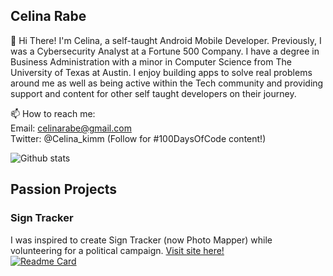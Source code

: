 ## Celina Rabe 


👋  Hi There! I'm Celina, a self-taught Android Mobile Developer. Previously, I was a Cybersecurity Analyst at a Fortune 500 Company. I have a degree in Business Administration with a minor in Computer Science from The University of Texas at Austin. I enjoy building apps to solve real problems around me as well as being active within the Tech community and providing support and content for other self taught developers on their journey.

📫  How to reach me:  
Email: celinarabe@gmail.com  
Twitter: @Celina_kimm (Follow for #100DaysOfCode content!)

![Github stats](https://github-readme-stats.vercel.app/api?username=Celinarabe&show_icons=true&theme=tokyonight&count_private=true)

## Passion Projects

### Sign Tracker
I was inspired to create Sign Tracker (now Photo Mapper) while volunteering for a political campaign. [Visit site here!](https://sign-tracker-a5630.web.app/)
<br>
[![Readme Card](https://github-readme-stats.vercel.app/api/pin/?username=celinarabe&repo=sign-tracker)](https://github.com/Celinarabe/sign-tracker)


<!--
**Celinarabe/Celinarabe** is a ✨ _special_ ✨ repository because its `README.md` (this file) appears on your GitHub profile.

Here are some ideas to get you started:

- 🔭 I’m currently working on ...
- 🌱 I’m currently learning ...
- 👯 I’m looking to collaborate on ...
- 🤔 I’m looking for help with ...
- 💬 Ask me about ...
- 📫 How to reach me: ...
- 😄 Pronouns: ...
- ⚡ Fun fact: ...
-->
